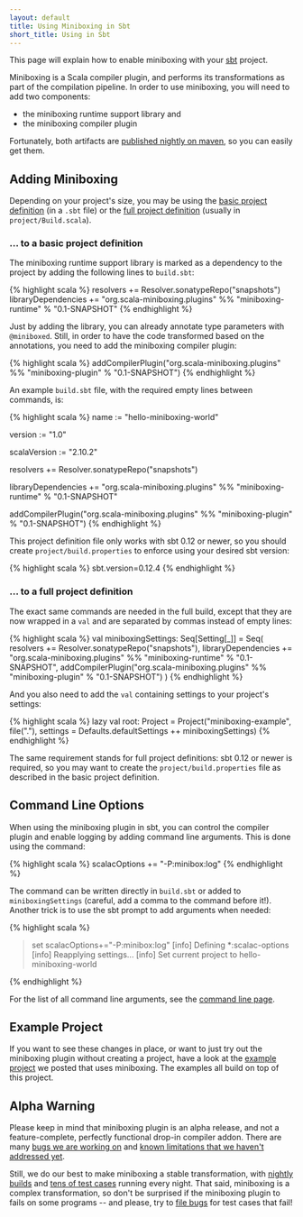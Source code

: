```yaml
---
layout: default
title: Using Miniboxing in Sbt
short_title: Using in Sbt
---
```


This page will explain how to enable miniboxing with your [sbt](http://www.scala-sbt.org) project.

Miniboxing is a Scala compiler plugin, and performs its transformations as part of the compilation pipeline. In order to use miniboxing, you will need to add two components:
 * the miniboxing runtime support library and
 * the miniboxing compiler plugin

Fortunately, both artifacts are [published nightly on maven](https://scala-webapps.epfl.ch/jenkins/view/All/job/miniboxing-wip-nightly/), so you can easily get them.

## Adding Miniboxing

Depending on your project's size, you may be using the [basic project definition](http://www.scala-sbt.org/0.12.2/docs/Getting-Started/Basic-Def.html) (in a `.sbt` file) or the [full project definition](http://www.scala-sbt.org/0.12.2/docs/Getting-Started/Full-Def.html) (usually in `project/Build.scala`).

### ... to a basic project definition

The miniboxing runtime support library is marked as a dependency to the project by adding the following lines to `build.sbt`:

{% highlight scala %}
resolvers += Resolver.sonatypeRepo("snapshots")
libraryDependencies += "org.scala-miniboxing.plugins" %% 
                       "miniboxing-runtime" % "0.1-SNAPSHOT"
{% endhighlight %}

Just by adding the library, you can already annotate type parameters with `@miniboxed`. Still, in order to have the code transformed based on the annotations, you need to add the miniboxing compiler plugin:

{% highlight scala %}
addCompilerPlugin("org.scala-miniboxing.plugins" %% 
                  "miniboxing-plugin" % "0.1-SNAPSHOT")
{% endhighlight %}

An example `build.sbt` file, with the required empty lines between commands, is:

{% highlight scala %}
name := "hello-miniboxing-world"

version := "1.0"

scalaVersion := "2.10.2"

resolvers += Resolver.sonatypeRepo("snapshots")

libraryDependencies += "org.scala-miniboxing.plugins" %% 
                       "miniboxing-runtime" % "0.1-SNAPSHOT"

addCompilerPlugin("org.scala-miniboxing.plugins" %% 
                  "miniboxing-plugin" % "0.1-SNAPSHOT")
{% endhighlight %}

This project definition file only works with sbt 0.12 or newer, so you should create `project/build.properties` to enforce using your desired sbt version:

{% highlight scala %}
sbt.version=0.12.4
{% endhighlight %}

### ... to a full project definition

The exact same commands are needed in the full build, except that they are now wrapped in a `val` and are separated by commas instead of empty lines:

{% highlight scala %}
val miniboxingSettings: Seq[Setting[_]] = Seq(
  resolvers += Resolver.sonatypeRepo("snapshots"),
  libraryDependencies += "org.scala-miniboxing.plugins" %% 
                         "miniboxing-runtime" % "0.1-SNAPSHOT",
  addCompilerPlugin("org.scala-miniboxing.plugins" %% 
                    "miniboxing-plugin" % "0.1-SNAPSHOT")
)
{% endhighlight %}

And you also need to add the `val` containing settings to your project's settings:

{% highlight scala %}
  lazy val root: Project = Project("miniboxing-example", file("."), 
                                   settings = Defaults.defaultSettings ++ 
                                              miniboxingSettings)
{% endhighlight %}
 
The same requirement stands for full project definitions: sbt 0.12 or newer is required, so you may want to create the `project/build.properties` file as described in the basic project definition.

## Command Line Options

When using the miniboxing plugin in sbt, you can control the compiler plugin and enable logging by adding command line arguments. This is done using the command:

{% highlight scala %}
scalacOptions += "-P:minibox:log"
{% endhighlight %}

The command can be written directly in `build.sbt` or added to `miniboxingSettings` (careful, add a comma to the command before it!). Another trick is to use the sbt prompt to add arguments when needed:

{% highlight scala %}
> set scalacOptions+="-P:minibox:log"
[info] Defining *:scalac-options
[info] Reapplying settings...
[info] Set current project to hello-miniboxing-world
> 
{% endhighlight %}

For the list of all command line arguments, see the [command line page](using_out.html).

## Example Project

If you want to see these changes in place, or want to just try out the miniboxing plugin without creating a project, have a look at the [example project](example.html) we posted that uses miniboxing. The examples all build on top of this project. 

## Alpha Warning

Please keep in mind that miniboxing plugin is an alpha release, and not a feature-complete, perfectly functional drop-in compiler addon. There are many [bugs we are working on](https://github.com/miniboxing/miniboxing-plugin/issues?state=open) and [known limitations that we haven't addressed yet](https://github.com/miniboxing/miniboxing-plugin/wiki/Details-|-Known-Limitations).

Still, we do our best to make miniboxing a stable transformation, with [nightly](https://scala-webapps.epfl.ch/jenkins/view/All/job/miniboxing-wip-nightly/) [builds](https://scala-webapps.epfl.ch/jenkins/view/All/job/miniboxing-example-nightly/) and [tens of test cases](https://github.com/miniboxing/miniboxing-plugin/tree/wip/tests/correctness/src/miniboxing/tests/compile) running every night. That said, miniboxing is a complex transformation, so don't be surprised if the miniboxing plugin to fails on some programs -- and please, try to [file bugs](https://github.com/miniboxing/miniboxing-example) for test cases that fail! 
